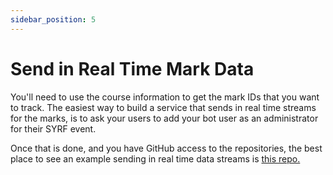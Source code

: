 ```yaml
---
sidebar_position: 5
---
```


# Send in Real Time Mark Data

You'll need to use the course information to get the mark IDs that you want to track. 
The easiest way to build a service that sends in real time streams for the marks, is to ask your users to
add your bot user as an administrator for their SYRF event. 

Once that is done, and you have GitHub access to the repositories, 
the best place to see an example
sending in real time data streams is [this repo.](https://github.com/sailing-yacht-research-foundation/live-data-server#mark-tracking-actions)
